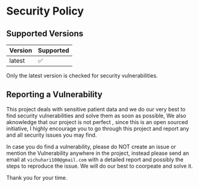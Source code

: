 # Security Policy

## Supported Versions

| Version | Supported          |
| ------- | ------------------ |
| latest  | :white_check_mark: |

Only the latest version is checked for security vulnerabilities.

## Reporting a Vulnerability

This project deals with sensitive patient data and we do our very best to find security vulnerabilities and solve them as soon as possible,
We also aknowledge that our project is not perfect , since this is an open sourced initiative, I highly encourage you to go through this project and report any and all security issues you may find.  

In case you do find a vulnerability, please do NOT create an issue or mention the Vulnerability anywhere in the project, instead please send an email at `vichuhari100@gmail.com` with a detailed report and possibly the steps to reproduce the issue.
We will do our best to coorpeate and solve it.

Thank you for your time.

